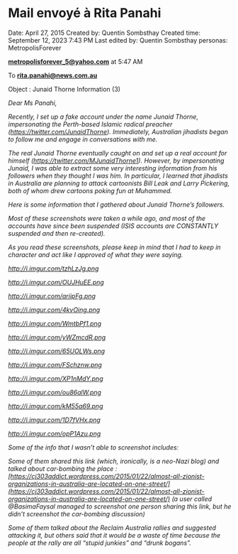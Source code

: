 # Mail envoyé à Rita Panahi

Date: April 27, 2015
Created by: Quentin Sombsthay
Created time: September 12, 2023 7:43 PM
Last edited by: Quentin Sombsthay
personas: MetropolisForever

**metropolisforever_5@yahoo.com** at 5:47 AM

To **rita.panahi@news.com.au**

Object : Junaid Thorne Information (3)

*Dear Ms Panahi,*

*Recently, I set up a fake account under the name Junaid Thorne, impersonating the Perth-based Islamic radical preacher (https://twitter.com/JunaidThorne). Immediately, Australian jihadists began to follow me and engage in conversations with me.*

*The real Junaid Thorne eventually caught on and set up a real account for himself (https://twitter.com/MJunaidThorne1). However, by impersonating Junaid, I was able to extract some very interesting information from his followers when they thought I was him. In particular, I learned that jihadists in Australia are planning to attack cartoonists Bill Leak and Larry Pickering, both of whom drew cartoons poking fun at Muhammed.*

*Here is some information that I gathered about Junaid Thorne’s followers.*

*Most of these screenshots were taken a while ago, and most of the accounts have since been suspended (ISIS accounts are CONSTANTLY suspended and then re-created).*

*As you read these screenshots, please keep in mind that I had to keep in character and act like I approved of what they were saying.*

*http://i.imgur.com/tzhLzJg.png*

*http://i.imgur.com/OUJHuEE.png*

*http://i.imgur.com/ariipFg.png*

*http://i.imgur.com/4kvOing.png*

*http://i.imgur.com/WmtbPf1.png*

*http://i.imgur.com/yWZmcdR.png*

*http://i.imgur.com/65UOLWs.png*

*http://i.imgur.com/FSchznw.png*

*http://i.imgur.com/XP1nMdY.png*

*http://i.imgur.com/ou86alW.png*

*http://i.imgur.com/kM55a69.png*

*http://i.imgur.com/1D7fVHx.png*

*http://i.imgur.com/opP1Azu.png*

*Some of the info that I wasn’t able to screenshot includes:*

*Some of them shared this link (which, ironically, is a neo-Nazi blog) and talked about car-bombing the place : [https://cj303addict.wordpress.com/2015/01/22/almost-all-zionist-organizations-in-australia-are-located-on-one-street/](https://cj303addict.wordpress.com/2015/01/22/almost-all-zionist-organizations-in-australia-are-located-on-one-street/) (a user called @BasimaFaysal managed to screenshot one person sharing this link, but he didn’t screenshot the car-bombing discussion)*

*Some of them talked about the Reclaim Australia rallies and suggested attacking it, but others said that it would be a waste of time because the people at the rally are all “stupid junkies” and “drunk bogans”.*